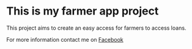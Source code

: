 # This is my farmer app project

This project aims to create an easy access for farmers to access loans. 

For more information contact me on [Facebook](https://facebook.com/)
